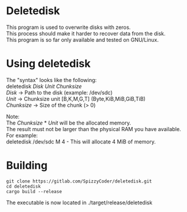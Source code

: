 # Deletedisk
This program is used to overwrite disks with zeros.  
This process should make it harder to recover data from the disk.  
This program is so far only available and tested on GNU/Linux.  

# Using deletedisk
The "syntax" looks like the following:  
deletedisk *Disk* *Unit* *Chunksize*  
*Disk* -> Path to the disk (example: /dev/sdc)  
*Unit* -> Chunksize unit [B,K,M,G,T] (Byte,KiB,MiB,GiB,TiB)  
*Chunksize* -> Size of the chunk (> 0)

Note:  
The *Chunksize* * *Unit* will be the allocated memory.  
The result must not be larger than the physical RAM you have available.  
For example:  
deletedisk /dev/sdc M 4 - This will allocate 4 MiB of memory.  

# Building
```
git clone https://gitlab.com/SpizzyCoder/deletedisk.git
cd deletedisk
cargo build --release
```
The executable is now located in ./target/release/deletedisk

